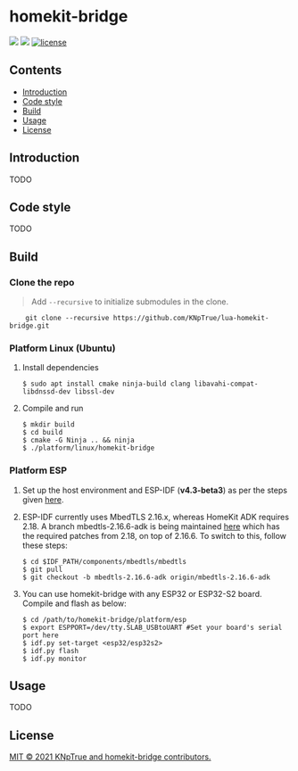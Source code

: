 # homekit-bridge

![](https://img.shields.io/badge/language-c|lua-orange.svg)
![](https://img.shields.io/badge/platform-linux|esp-lightgrey.svg)
[![license](https://img.shields.io/github/license/KNpTrue/lua-homekit-bridge)](LICENSE)

## Contents

- [Introduction](#introduction)
- [Code style](#Code-style)
- [Build](#Build)
- [Usage](#usage)
- [License](#license)

## Introduction

TODO

## Code style

TODO

## Build

### Clone the repo
> Add `--recursive` to initialize submodules in the clone.
```
    git clone --recursive https://github.com/KNpTrue/lua-homekit-bridge.git
```

### Platform Linux (Ubuntu)
1. Install dependencies
    ```text
    $ sudo apt install cmake ninja-build clang libavahi-compat-libdnssd-dev libssl-dev
    ```

2. Compile and run
    ```text
    $ mkdir build
    $ cd build
    $ cmake -G Ninja .. && ninja
    $ ./platform/linux/homekit-bridge
    ```

### Platform ESP
1. Set up the host environment and ESP-IDF (**v4.3-beta3**) as per the steps given [here](https://docs.espressif.com/projects/esp-idf/en/latest/get-started/index.html).

2. ESP-IDF currently uses MbedTLS 2.16.x, whereas HomeKit ADK requires 2.18. A branch mbedtls-2.16.6-adk is being maintained [here](https://github.com/espressif/mbedtls/tree/mbedtls-2.16.6-adk) which has the required patches from 2.18, on top of 2.16.6. To switch to this, follow these steps:
    ```text
    $ cd $IDF_PATH/components/mbedtls/mbedtls
    $ git pull
    $ git checkout -b mbedtls-2.16.6-adk origin/mbedtls-2.16.6-adk
    ```

3. You can use homekit-bridge with any ESP32 or ESP32-S2 board. Compile and flash as below:
    ```text
    $ cd /path/to/homekit-bridge/platform/esp
    $ export ESPPORT=/dev/tty.SLAB_USBtoUART #Set your board's serial port here
    $ idf.py set-target <esp32/esp32s2>
    $ idf.py flash
    $ idf.py monitor
    ```

## Usage

TODO

## License

[MIT © 2021 KNpTrue and homekit-bridge contributors.](LICENSE)

